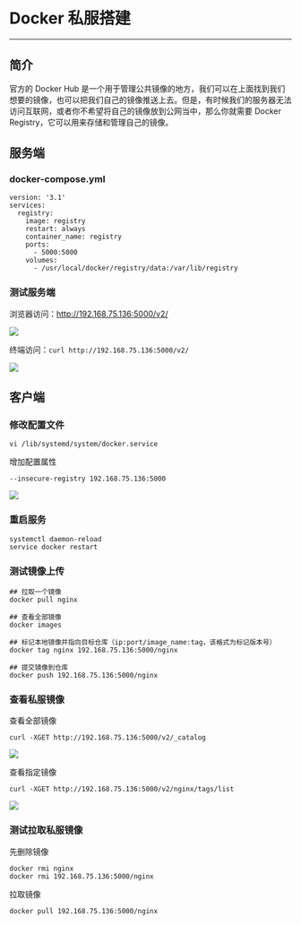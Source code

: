 # Docker 私服搭建

---

## 简介

官方的 Docker Hub 是一个用于管理公共镜像的地方，我们可以在上面找到我们想要的镜像，也可以把我们自己的镜像推送上去。但是，有时候我们的服务器无法访问互联网，或者你不希望将自己的镜像放到公网当中，那么你就需要 Docker Registry，它可以用来存储和管理自己的镜像。

## 服务端

### docker-compose.yml

```
version: '3.1'
services:
  registry:
    image: registry
    restart: always
    container_name: registry
    ports:
      - 5000:5000
    volumes:
      - /usr/local/docker/registry/data:/var/lib/registry
```

### 测试服务端

浏览器访问：http://192.168.75.136:5000/v2/

![](/assets/Lusifer1520955730.png)

终端访问：`curl http://192.168.75.136:5000/v2/`

![](/assets/Lusifer1520955773.png)

## 客户端

### 修改配置文件

```
vi /lib/systemd/system/docker.service
```

增加配置属性

```
--insecure-registry 192.168.75.136:5000
```

![](/assets/Lusifer1520956575.png)

### 重启服务

```
systemctl daemon-reload
service docker restart
```

### 测试镜像上传

```
## 拉取一个镜像
docker pull nginx

## 查看全部镜像
docker images

## 标记本地镜像并指向目标仓库（ip:port/image_name:tag，该格式为标记版本号）
docker tag nginx 192.168.75.136:5000/nginx

## 提交镜像到仓库
docker push 192.168.75.136:5000/nginx
```

### 查看私服镜像

查看全部镜像

```
curl -XGET http://192.168.75.136:5000/v2/_catalog
```

![](/assets/Lusifer1520957219.png)

查看指定镜像

```
curl -XGET http://192.168.75.136:5000/v2/nginx/tags/list
```

![](/assets/Lusifer1520957242.png)

### 测试拉取私服镜像

先删除镜像

```
docker rmi nginx
docker rmi 192.168.75.136:5000/nginx
```

拉取镜像

```
docker pull 192.168.75.136:5000/nginx
```